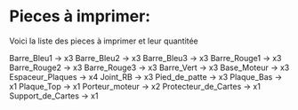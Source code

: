 # Pieces à imprimer:

Voici la liste des pieces à imprimer et leur quantitée

Barre_Bleu1           -> x3
Barre_Bleu2           -> x3
Barre_Bleu3           -> x3
Barre_Rouge1          -> x3
Barre_Rouge2          -> x3
Barre_Rouge3          -> x3
Barre_Vert            -> x3
Base_Moteur           -> x3
Espaceur_Plaques      -> x4
Joint_RB              -> x3
Pied_de_patte         -> x3
Plaque_Bas            -> x1
Plaque_Top            -> x1
Porteur_moteur        -> x2
Protecteur_de_Cartes  -> x1
Support_de_Cartes     -> x1
